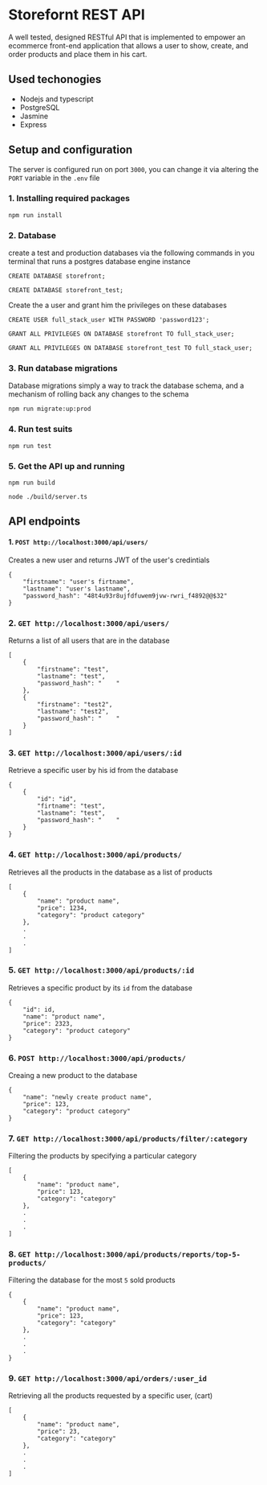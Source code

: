 # Storefornt REST API
A well tested, designed RESTful API that is implemented to empower an ecommerce front-end application that allows a user to show, create, and order products and place them in his cart.

## Used techonogies
- Nodejs and typescript
- PostgreSQL
- Jasmine
- Express

## Setup and configuration

The server is configured run on port `3000`, you can change it via altering the `PORT` variable in the `.env` file
### 1. Installing required packages
```
npm run install
```

### 2. Database
create a test and production databases via the following commands in you terminal that runs a postgres database engine instance

```
CREATE DATABASE storefront;
```

```
CREATE DATABASE storefront_test;
```

Create the a user and grant him the privileges on these databases
```
CREATE USER full_stack_user WITH PASSWORD 'password123';
```
```
GRANT ALL PRIVILEGES ON DATABASE storefront TO full_stack_user;
```
```
GRANT ALL PRIVILEGES ON DATABASE storefront_test TO full_stack_user;
```

### 3. Run database migrations
Database migrations simply a way to track the database schema, and a mechanism of rolling back any changes to the schema
```
npm run migrate:up:prod
```

### 4. Run test suits
```
npm run test
```

### 5. Get the API up and running
```
npm run build
```
```
node ./build/server.ts
```

## API endpoints
#### 1. `POST http://localhost:3000/api/users/`
Creates a new user and returns JWT of the user's credintials 
```
{
    "firstname": "user's firtname",
    "lastname": "user's lastname",
    "password_hash": "48t4u93r8ujfdfuwem9jvw-rwri_f4892@@$32"
}
```

### 2. `GET http://localhost:3000/api/users/`
Returns a list of all users that are in the database
```
[
    {
        "firstname": "test",
        "lastname": "test",
        "password_hash": "    "
    },
    {
        "firstname": "test2",
        "lastname": "test2", 
        "password_hash": "    "
    }
]
```

### 3. `GET http://localhost:3000/api/users/:id`
Retrieve a specific user by his id from the database
```
{
    {
        "id": "id",
        "firtname": "test",
        "lastname": "test",
        "password_hash": "    "
    }
}
```

### 4. `GET http://localhost:3000/api/products/`
Retrieves all the products in the database as a list of products
```
[
    {
        "name": "product name",
        "price": 1234,
        "category": "product category"
    },
    .
    .
    .
]
```

### 5. `GET http://localhost:3000/api/products/:id`
Retrieves a specific product by its `id` from the database
```
{
    "id": id,
    "name": "product name",
    "price": 2323,
    "category": "product category"
}
```

### 6. `POST http://localhost:3000/api/products/`
Creaing a new product to the database
```
{
    "name": "newly create product name",
    "price": 123,
    "category": "product category"
}
```

### 7. `GET http://localhost:3000/api/products/filter/:category`
Filtering the products by specifying a particular category
```
[
    {
        "name": "product name",
        "price": 123, 
        "category": "category"
    },
    .
    .
    .
]
```

### 8. `GET http://localhost:3000/api/products/reports/top-5-products/`
Filtering the database for the most `5` sold products
```
{
    {
        "name": "product name",
        "price": 123,
        "category": "category"
    },
    .
    .
    .
}
```

### 9. `GET http://localhost:3000/api/orders/:user_id`
Retrieving all the products requested by a specific user, (cart)
```
[
    {
        "name": "product name",
        "price": 23,
        "category": "category"
    },
    .
    .
    .
]
```